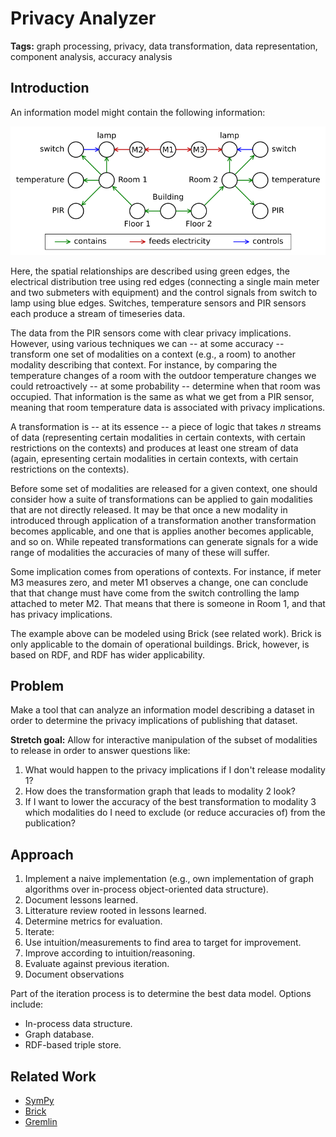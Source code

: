 # Privacy Analyzer

**Tags:** graph processing, privacy, data transformation, data representation, component analysis, accuracy analysis

## Introduction

An information model might contain the following information:

![Graph of modeled information](figs/privacy-analyzer.png)

Here, the spatial relationships are described using green edges, the electrical distribution tree using red edges (connecting a single main meter and two submeters with equipment) and the control signals from switch to lamp using blue edges. Switches, temperature sensors and PIR sensors each produce a stream of timeseries data.

The data from the PIR sensors come with clear privacy implications. However, using various techniques we can -- at some accuracy -- transform one set of modalities on a context (e.g., a room) to another modality describing that context. For instance, by comparing the temperature changes of a room with the outdoor temperature changes we could retroactively -- at some probability -- determine when that room was occupied. That information is the same as what we get from a PIR sensor, meaning that room temperature data is associated with privacy implications.

A transformation is -- at its essence -- a piece of logic that takes *n* streams of data (representing certain modalities in certain contexts, with certain restrictions on the contexts) and produces at least one stream of data (again, epresenting certain modalities in certain contexts, with certain restrictions on the contexts).

Before some set of modalities are released for a given context, one should consider how a suite of transformations can be applied to gain modalities that are not directly released. It may be that once a new modality in introduced through application of a transformation another transformation becomes applicable, and one that is applies another becomes applicable, and so on. While repeated transformations can generate signals for a wide range of modalities the accuracies of many of these will suffer.

Some implication comes from operations of contexts. For instance, if meter M3 measures zero, and meter M1 observes a change, one can conclude that that change must have come from the switch controlling the lamp attached to meter M2. That means that there is someone in Room 1, and that has privacy implications.

The example above can be modeled using Brick (see related work). Brick is only applicable to the domain of operational buildings. Brick, however, is based on RDF, and RDF has wider applicability.

## Problem

Make a tool that can analyze an information model describing a dataset in order to determine the privacy implications of publishing that dataset.

**Stretch goal:** Allow for interactive manipulation of the subset of modalities to release in order to answer questions like:
1. What would happen to the privacy implications if I don't release modality 1?
2. How does the transformation graph that leads to modality 2 look?
3. If I want to lower the accuracy of the best transformation to modality 3 which modalities do I need to exclude (or reduce accuracies of) from the publication?

## Approach

1. Implement a naive implementation (e.g., own implementation of graph algorithms over in-process object-oriented data structure).
2. Document lessons learned.
3. Litterature review rooted in lessons learned.
4. Determine metrics for evaluation.
5. Iterate:
  1. Use intuition/measurements to find area to target for improvement.
  2. Improve according to intuition/reasoning.
  3. Evaluate against previous iteration.
  4. Document observations

Part of the iteration process is to determine the best data model. Options include:
- In-process data structure.
- Graph database.
- RDF-based triple store.

## Related Work

- [SymPy](https://www.sympy.org)
- [Brick](https://brickschema.org)
- [Gremlin](https://en.wikipedia.org/wiki/Gremlin_(query_language))

